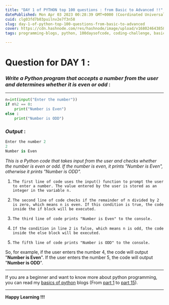 ```yaml
---
title: "DAY 1 of PYTHON top 100 questions : from Basic to Advanced !!"
datePublished: Mon Apr 03 2023 00:28:39 GMT+0000 (Coordinated Universal Time)
cuid: clg03fd7b03puilnv2e7f3n58
slug: day-1-of-python-top-100-questions-from-basic-to-advanced
cover: https://cdn.hashnode.com/res/hashnode/image/upload/v1680246438580/55c83437-ada2-4cf2-a109-4b31466e3c4e.png
tags: programming-blogs, python, 100daysofcode, coding-challenge, basics-of-python

---
```


# Question for DAY 1 :

### *Write a Python program that accepts a number from the user and determines whether it is even or odd* :

---

```python
n=int(input("Enter the number"))
if n%2 == 0:
    print("Number is Even")
else :
    print("Number is ODD")
```

### ***Output*** :

```python
Enter the number 2
2
Number is Even
```

*This is a Python code that takes input from the user and checks whether the number is even or odd. If the number is even, it prints "Number is Even", otherwise it prints "Number is ODD".*

1. `The first line of code uses the input() function to prompt the user to enter a number. The value entered by the user is stored as an integer in the variable n.`
    
2. `The second line of code checks if the remainder of n divided by 2 is zero, which means n is even. If this condition is true, the code inside the if block will be executed.`
    
3. `The third line of code prints "Number is Even" to the console.`
    
4. `If the condition in line 2 is false, which means n is odd, the code inside the else block will be executed.`
    
5. `The fifth line of code prints "Number is ODD" to the console.`
    

So, for example, if the user enters the number 4, the code will output "**Number is Even**". If the user enters the number 5, the code will output "**Number is ODD**".

---

If you are a beginner and want to know more about python programming, you can read my [basics of python](https://hashnode.com/post/cleuwavnj008gurnv4fc650hh) blogs (From [part 1](https://hashnode.com/post/cleuwavnj008gurnv4fc650hh) to [part 15](https://hashnode.com/post/clff4058101hng5nvefv85yzt)).

---

**Happy Learning !!!**
